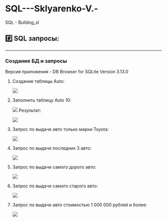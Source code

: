 # SQL---Sklyarenko-V.-

SQL - Bulldog_sl

## #️⃣ SQL запросы:

---

### Создание БД и запросы

Версия приложения - DB Browser for SQLite Version 3.13.0

1. Создание таблицы Auto:

   ![](https://github.com/Bulldog-sl/SQL-Sklyarenko-V./blob/main/Pictures/Создание%20таблицы%20Auto.png)

2. Заполнить таблицу Auto 10:

   ![](https://github.com/Bulldog-sl/SQL-Sklyarenko-V./blob/main/Pictures/Заполнить%20таблицу%20Auto%2010.png)
   Результат:

   ![](https://github.com/Bulldog-sl/SQL-Sklyarenko-V./blob/main/Pictures/Результат.png)

3. Запрос по выдаче авто только марки Toyota:

   ![](https://github.com/Bulldog-sl/SQL-Sklyarenko-V./blob/main/Pictures/Создать%20запрос%20по%20выдаче%20авто%20только%20марки%20Toyota.png)

4. Запрос по выдаче последних 3 авто:

   ![](https://github.com/Bulldog-sl/SQL-Sklyarenko-V./blob/main/Pictures/Создать%20запрос%20по%20выдаче%20последних%203%20авто.png)

5. Запрос по выдаче самого дорого авто:

   ![](https://github.com/Bulldog-sl/SQL-Sklyarenko-V./blob/main/Pictures/Создать%20запрос%20по%20выдаче%20самого%20дорого%20авто.png)

6. Запрос по выдаче самого старого авто:

   ![](https://github.com/Bulldog-sl/SQL-Sklyarenko-V./blob/main/Pictures/Создать%20запрос%20по%20выдаче%20самого%20старого%20авто.png)

7. Запрос по выдаче авто стоимостью 1 000 000 рублей и более:

   ![](https://github.com/Bulldog-sl/SQL-Sklyarenko-V./blob/main/Pictures/Создать%20запрос%20по%20выдаче%20авто%20стоимостью%201%20000%20000%20рублей%20и%20более.png)
